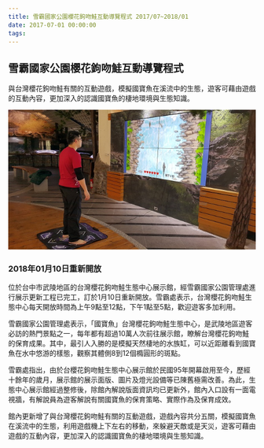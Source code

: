 ```yaml
---
title: 雪霸國家公園櫻花鉤吻鮭互動導覽程式 2017/07~2018/01
date: 2017-07-01 00:00:00
tags:
---
```


## 雪霸國家公園櫻花鉤吻鮭互動導覽程式
與台灣櫻花鉤吻鮭有關的互動遊戲，模擬國寶魚在溪流中的生態，遊客可藉由遊戲的互動內容，更加深入的認識國寶魚的棲地環境與生態知識。

![雪霸國家公園櫻花鉤吻鮭互動導覽程式](../images/20180105salmon.jpg)

### 2018年01月10日重新開放
位於台中市武陵地區的台灣櫻花鉤吻鮭生態中心展示館，經雪霸國家公園管理處進行展示更新工程已完工，訂於1月10日重新開放。雪霸處表示，台灣櫻花鉤吻鮭生態中心每天開放時間為上午9點至12點，下午1點至5點，歡迎遊客多加利用。

雪霸國家公園管理處表示，「國寶魚」台灣櫻花鉤吻鮭生態中心，是武陵地區遊客必訪的熱門景點之一，每年都有超過10萬人次前往展示館，瞭解台灣櫻花鉤吻鮭的保育成果。其中，最引人入勝的是模擬天然棲地的水族缸，可以近距離看到國寶魚在水中悠游的樣態，觀察其體側8到12個橢圓形的斑點。

雪霸處指出，由於台櫻花鉤吻鮭生態中心展示館於民國95年開幕啟用至今，歷經十餘年的歲月，展示館的展示面版、圖片及燈光設備等已陳舊極需改善。為此，生態中心展示館經過整修後，除館內解說版面資訊均已更新外，館內入口設有一面電視牆，有解說員為遊客解說有關國寶魚的保育策略、實際作為及保育成效。

館內更新增了與台灣櫻花鉤吻鮭有關的互動遊戲，遊戲內容共分五關，模擬國寶魚在溪流中的生態，利用遊戲機上下左右的移動，來躲避天敵或是天災，遊客可藉由遊戲的互動內容，更加深入的認識國寶魚的棲地環境與生態知識。
